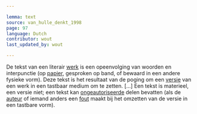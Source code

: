 ```yaml
---

lemma: text
source: van_hulle_denkt_1998
page: 97
language: Dutch
contributor: wout
last_updated_by: wout

---
```


De tekst van een literair [werk](work.html) is een opeenvolging van woorden en interpunctie (op [papier](paper.html), gesproken op band, of bewaard in een andere fysieke vorm). Deze tekst is het resultaat van de poging om een [versie](version.html) van een werk in een tastbaar medium om te zetten. […] Een tekst is materieel, een versie niet; een tekst kan [ongeautoriseerde](authorization.html) delen bevatten (als de [auteur](author.html) of iemand anders een [fout](textualFault.html) maakt bij het omzetten van de versie in een tastbare vorm).
